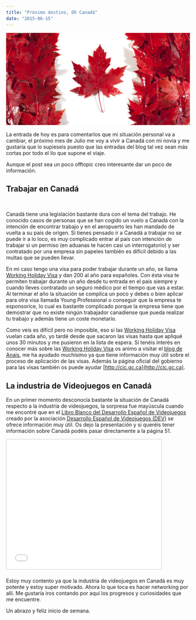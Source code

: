 ```yaml
---
title: "Próximo destino, Oh Canadá"
date: "2015-06-15"
---
```


[![Oh Canada](images/canada-flags-1024x512.jpg)](http://danielgguillen.com/wp-content/uploads/2015/06/canada-flags.jpg)

La entrada de hoy es para comentarlos que mi situación personal va a cambiar, el próximo mes de Julio me voy a vivir a Canadá con mi novia y me gustaría que lo supieseis puesto que las entradas del blog tal vez sean más cortas por todo el lío que supone el viaje.

Aunque el post sea un poco offtopic creo interesante dar un poco de información.

## Trabajar en Canadá

 

Canadá tiene una legislación bastante dura con el tema del trabajo. He conocido casos de personas que se han cogido un vuelo a Canadá con la intención de encontrar trabajo y en el aeropuerto les han mandado de vuelta a su país de origen. Si tienes pensado ir a Canadá a trabajar no se puede ir a lo loco, es muy complicado entrar al país con intención de trabajar si un permiso (en aduanas te hacen casi un interrogatorio) y ser contratado por una empresa sin papeles también es difícil debido a las multas que se pueden llevar.

En mi caso tengo una visa para poder trabajar durante un año, se llama [Working Holiday Visa](http://www.cic.gc.ca/english/work/iec/) y dan 200 al año para españoles. Con ésta visa te permiten trabajar durante un año desde tu entrada en el país siempre y cuando lleves contratado un seguro médico por el tiempo que vas a estar. Al terminar el año la situación se complica un poco y debes o bien aplicar para otra visa llamada Young Professional o conseguir que la empresa te esponsorice, lo cual es bastante complicado porque la empresa tiene que demostrar que no existe ningún trabajador canadiense que pueda realizar tu trabajo y además tiene un coste monetario.

Como veis es difícil pero no imposible, eso si las [Working Holiday Visa](http://www.cic.gc.ca/english/work/iec/) vuelan cada año, yo tardé desde que sacaron las visas hasta que apliqué unos 30 minutos y me pusieron en la lista de espera. Si tenéis interés en conocer más sobre las [Working Holiday Visa](http://www.cic.gc.ca/english/work/iec/) os animo a visitar el [blog de Anais](http://dondestanais.blogspot.com.es/), me ha ayudado muchísimo ya que tiene información muy útil sobre el proceso de aplicación de las visas. Además la página oficial del gobierno para las visas también os puede ayudar [http://cic.gc.ca](http://cic.gc.ca).

## La industria de Videojuegos en Canadá

En un primer momento desconocía bastante la situación de Canadá respecto a la industria de videojuegos, la sorpresa fue mayúscula cuando me encontré que en el [Libro Blanco del Desarrollo Español de Videojuegos](http://www.slideshare.net/dev_es/libro-blancodev-alta-compr-35385439?ref=http://www.dev.org.es/es/publicaciones/126-libro-blanco-dev) creado por la asociación [Desarrollo Español de Videojuegos (DEV)](http://www.dev.org.es/) se ofrece información muy útil. Os dejo la presentación y si queréis tener información sobre Canadá podéis pasar directamente a la página 51.

<iframe style="border: 1px solid #CCC; border-width: 1px; margin-bottom: 5px; max-width: 100%;" src="//www.slideshare.net/slideshow/embed_code/key/GG2SMBUZQv72Qd" width="425" height="355" frameborder="0" marginwidth="0" marginheight="0" scrolling="no" allowfullscreen="allowfullscreen"></iframe>

Estoy muy contento ya que la industria de videojuegos en Canadá es muy potente y estoy super motivado. Ahora lo que toca es hacer networking por allí. Me gustaría iros contando por aquí los progresos y curiosidades que me encuentre.

Un abrazo y feliz inicio de semana.
